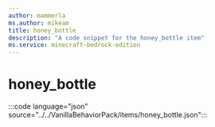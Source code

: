 ```yaml
---
author: mammerla
ms.author: mikeam
title: honey_bottle
description: "A code snippet for the honey_bottle item"
ms.service: minecraft-bedrock-edition
---
```


# honey_bottle

:::code language="json" source="../../VanillaBehaviorPack/items/honey_bottle.json":::
